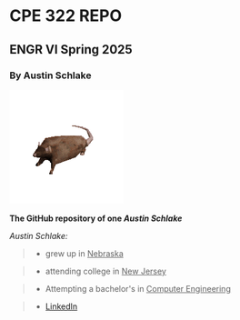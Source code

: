 # CPE 322 REPO
## ENGR VI Spring 2025
### By Austin Schlake

![](https://github.com/AnotherAnotherAustin/repotime/blob/main/rat-spinning.gif) 

**The GitHub repository of one _Austin Schlake_**

*Austin Schlake:*

> - grew up in <ins>Nebraska</ins>

> - attending college in <ins>New Jersey</ins>

> - Attempting a bachelor's in <ins>Computer Engineering</ins>

> - [LinkedIn](linkedin.com/in/austin-schlake)


